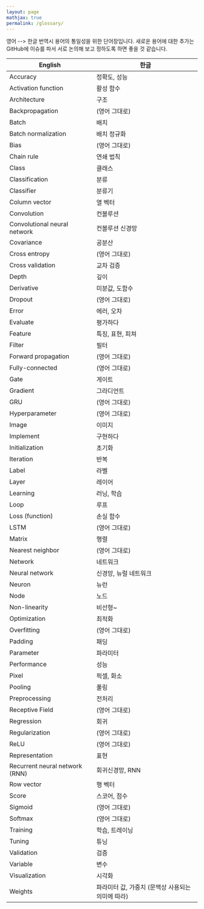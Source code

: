 ```yaml
---
layout: page
mathjax: true
permalink: /glossary/
---
```


영어 --> 한글 번역시 용어의 통일성을 위한 단어장입니다. 새로운 용어에 대한 추가는 GitHub에 이슈를 파서 서로 논의해 보고 정하도록 하면 좋을 것 같습니다.

<table id="hor-minimalist-a">
  <thead>
    <tr>
      <th class="text-center">English</th>
      <th class="text-center">한글</th>
    </tr>
  </thead>
  <tbody>
    <tr><td>Accuracy</td><td>정확도, 성능</td></tr>
    <tr><td>Activation function</td><td>활성 함수</td></tr>
    <tr><td>Architecture</td><td>구조</td></tr>
    <tr><td>Backpropagation</td><td>(영어 그대로)</td></tr>
    <tr><td>Batch</td><td>배치</td></tr>
    <tr><td>Batch normalization</td><td>배치 정규화</td></tr>
    <tr><td>Bias</td><td>(영어 그대로)</td></tr>
    <tr><td>Chain rule</td><td>연쇄 법칙</td></tr>
    <tr><td>Class</td><td>클래스</td></tr>
    <tr><td>Classification</td><td>분류</td></tr>
    <tr><td>Classifier</td><td>분류기</td></tr>
    <tr><td>Column vector</td><td>열 벡터</td></tr>
    <tr><td>Convolution</td><td>컨볼루션</td></tr>
    <tr><td>Convolutional neural network</td><td>컨볼루션 신경망</td></tr>
    <tr><td>Covariance</td><td>공분산</td></tr>
    <tr><td>Cross entropy</td><td>(영어 그대로)</td></tr>
    <tr><td>Cross validation</td><td>교차 검증</td></tr>
    <tr><td>Depth</td><td>깊이</td></tr>
    <tr><td>Derivative</td><td>미분값, 도함수</td></tr>
    <tr><td>Dropout</td><td>(영어 그대로)</td></tr>
    <tr><td>Error</td><td>에러, 오차</td></tr>
    <tr><td>Evaluate</td><td>평가하다</td></tr>
    <tr><td>Feature</td><td>특징, 표현, 피쳐</td></tr>
    <tr><td>Filter</td><td>필터</td></tr>
    <tr><td>Forward propagation</td><td>(영어 그대로)</td></tr>
    <tr><td>Fully-connected</td><td>(영어 그대로)</td></tr>
    <tr><td>Gate</td><td>게이트</td></tr>
    <tr><td>Gradient</td><td>그라디언트</td></tr>
    <tr><td>GRU</td><td>(영어 그대로)</td></tr>
    <tr><td>Hyperparameter</td><td>(영어 그대로)</td></tr>
    <tr><td>Image</td><td>이미지</td></tr>
    <tr><td>Implement</td><td>구현하다</td></tr>
    <tr><td>Initialization</td><td>초기화</td></tr>
    <tr><td>Iteration</td><td>반복</td></tr>
    <tr><td>Label</td><td>라벨</td></tr>
    <tr><td>Layer</td><td>레이어</td></tr>
    <tr><td>Learning</td><td>러닝, 학습</td></tr>
    <tr><td>Loop</td><td>루프</td></tr>
    <tr><td>Loss (function)</td><td>손실 함수</td></tr>
    <tr><td>LSTM</td><td>(영어 그대로)</td></tr>
    <tr><td>Matrix</td><td>행렬</td></tr>
    <tr><td>Nearest neighbor</td><td>(영어 그대로)</td></tr>
    <tr><td>Network</td><td>네트워크</td></tr>
    <tr><td>Neural network</td><td>신경망, 뉴럴 네트워크</td></tr>
    <tr><td>Neuron</td><td>뉴런</td></tr>
    <tr><td>Node</td><td>노드</td></tr>
    <tr><td>Non-linearity</td><td>비선형~</td></tr>
    <tr><td>Optimization</td><td>최적화</td></tr>
    <tr><td>Overfitting</td><td>(영어 그대로)</td></tr>
    <tr><td>Padding</td><td>패딩</td></tr>
    <tr><td>Parameter</td><td>파라미터</td></tr>
    <tr><td>Performance</td><td>성능</td></tr>
    <tr><td>Pixel</td><td>픽셀, 화소</td></tr>
    <tr><td>Pooling</td><td>풀링</td></tr>
    <tr><td>Preprocessing</td><td>전처리</td></tr>
    <tr><td>Receptive Field</td><td>(영어 그대로)</td></tr>
    <tr><td>Regression</td><td>회귀</td></tr>
    <tr><td>Regularization</td><td>(영어 그대로)</td></tr>
    <tr><td>ReLU</td><td>(영어 그대로)</td></tr>
    <tr><td>Representation</td><td>표현</td></tr>
    <tr><td>Recurrent neural network (RNN)</td><td>회귀신경망, RNN</td></tr>
    <tr><td>Row vector</td><td>행 벡터</td></tr>
    <tr><td>Score</td><td>스코어, 점수</td></tr>
    <tr><td>Sigmoid</td><td>(영어 그대로)</td></tr>
    <tr><td>Softmax</td><td>(영어 그대로)</td></tr>
    <tr><td>Training</td><td>학습, 트레이닝</td></tr>
    <tr><td>Tuning</td><td>튜닝</td></tr>
    <tr><td>Validation</td><td>검증</td></tr>
    <tr><td>Variable</td><td>변수</td></tr>
    <tr><td>Visualization</td><td>시각화</td></tr>
    <tr><td>Weights</td><td>파라미터 값, 가중치 (문맥상 사용되는 의미에 따라)</td></tr>
  </tbody>
</table>


<!--
| 영어            | 한글             |
| :------------- | :-------------  |
| Image          | 영상, 이미지 (혼용)  |
| Neural network | 신경망, 뉴럴 네트워크 |
| Activation function | 활성 함수 |
| node | 노드 |
| Nearest neighbor | (영어 그대로) |
| Backpropagation | (영어 그대로) |
| Chain rule | 연쇄 법칙 |
| Classification | 분류 |
| Convolutional neural network | 컨볼루션 뉴럴 네트워크 |크
-->
